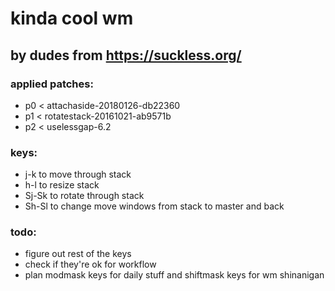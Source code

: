 # kinda cool wm

## by dudes from https://suckless.org/

### applied patches:

* p0 < attachaside-20180126-db22360
* p1 < rotatestack-20161021-ab9571b
* p2 < uselessgap-6.2

### keys:
* j-k to move through stack
* h-l to resize stack
* Sj-Sk to rotate through stack
* Sh-Sl to change move windows from stack to master and back

### todo:
* figure out rest of the keys
* check if they're ok for workflow
* plan modmask keys for daily stuff and shiftmask keys for wm shinanigan
